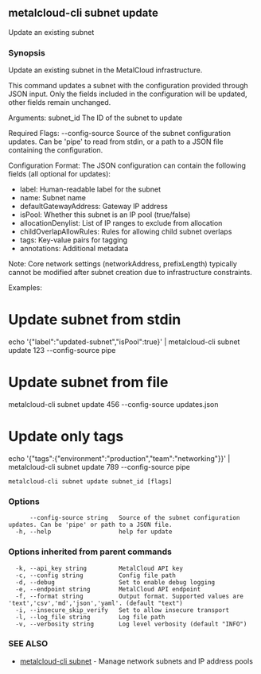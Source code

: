 ## metalcloud-cli subnet update

Update an existing subnet

### Synopsis

Update an existing subnet in the MetalCloud infrastructure.

This command updates a subnet with the configuration provided through JSON input.
Only the fields included in the configuration will be updated, other fields remain unchanged.

Arguments:
  subnet_id    The ID of the subnet to update

Required Flags:
  --config-source    Source of the subnet configuration updates. Can be 'pipe' to read
                     from stdin, or a path to a JSON file containing the configuration.

Configuration Format:
The JSON configuration can contain the following fields (all optional for updates):
- label: Human-readable label for the subnet
- name: Subnet name
- defaultGatewayAddress: Gateway IP address
- isPool: Whether this subnet is an IP pool (true/false)
- allocationDenylist: List of IP ranges to exclude from allocation
- childOverlapAllowRules: Rules for allowing child subnet overlaps
- tags: Key-value pairs for tagging
- annotations: Additional metadata

Note: Core network settings (networkAddress, prefixLength) typically cannot be modified
after subnet creation due to infrastructure constraints.

Examples:
  # Update subnet from stdin
  echo '{"label":"updated-subnet","isPool":true}' | metalcloud-cli subnet update 123 --config-source pipe
  
  # Update subnet from file
  metalcloud-cli subnet update 456 --config-source updates.json
  
  # Update only tags
  echo '{"tags":{"environment":"production","team":"networking"}}' | metalcloud-cli subnet update 789 --config-source pipe

```
metalcloud-cli subnet update subnet_id [flags]
```

### Options

```
      --config-source string   Source of the subnet configuration updates. Can be 'pipe' or path to a JSON file.
  -h, --help                   help for update
```

### Options inherited from parent commands

```
  -k, --api_key string         MetalCloud API key
  -c, --config string          Config file path
  -d, --debug                  Set to enable debug logging
  -e, --endpoint string        MetalCloud API endpoint
  -f, --format string          Output format. Supported values are 'text','csv','md','json','yaml'. (default "text")
  -i, --insecure_skip_verify   Set to allow insecure transport
  -l, --log_file string        Log file path
  -v, --verbosity string       Log level verbosity (default "INFO")
```

### SEE ALSO

* [metalcloud-cli subnet](metalcloud-cli_subnet.md)	 - Manage network subnets and IP address pools

